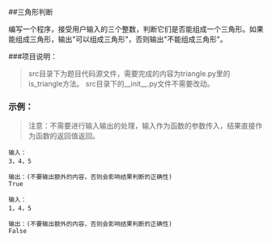 ##三角形判断

编写一个程序，接受用户输入的三个整数，判断它们是否能组成一个三角形。如果能组成三角形，输出"可以组成三角形"，否则输出"不能组成三角形"。


###项目说明：

>src目录下为题目代码源文件，需要完成的内容为triangle.py里的is_triangle方法。
>src目录下的__init__.py文件不需要改动。



### 示例：
>注意：不需要进行输入输出的处理，输入作为函数的参数传入，结果直接作为函数的返回值返回。

	输入：
	3，4，5

	输出：(不要输出额外的内容，否则会影响结果判断的正确性)
	True
	
	输入：
	1，4，5

	输出：(不要输出额外的内容，否则会影响结果判断的正确性)
	False